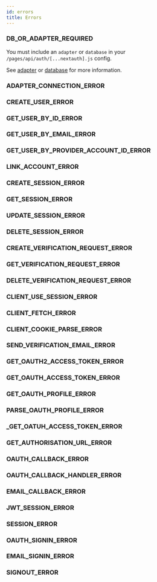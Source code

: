 ```yaml
---
id: errors
title: Errors
---
```


### DB_OR_ADAPTER_REQUIRED

You must include an `adapter` or `database` in your `/pages/api/auth/[...nextauth].js` config.

See [adapter](https://next-auth.js.org/options/advanced-options#adapter) or [database](https://next-auth.js.org/options/basic-options#database) for more information.

### ADAPTER_CONNECTION_ERROR

### CREATE_USER_ERROR

### GET_USER_BY_ID_ERROR

### GET_USER_BY_EMAIL_ERROR

### GET_USER_BY_PROVIDER_ACCOUNT_ID_ERROR

### LINK_ACCOUNT_ERROR

### CREATE_SESSION_ERROR

### GET_SESSION_ERROR

### UPDATE_SESSION_ERROR

### DELETE_SESSION_ERROR

### CREATE_VERIFICATION_REQUEST_ERROR

### GET_VERIFICATION_REQUEST_ERROR

### DELETE_VERIFICATION_REQUEST_ERROR

### CLIENT_USE_SESSION_ERROR

### CLIENT_FETCH_ERROR

### CLIENT_COOKIE_PARSE_ERROR

### SEND_VERIFICATION_EMAIL_ERROR

### GET_OAUTH2_ACCESS_TOKEN_ERROR

### GET_OAUTH_ACCESS_TOKEN_ERROR

### GET_OAUTH_PROFILE_ERROR

### PARSE_OAUTH_PROFILE_ERROR

### _GET_OATUH_ACCESS_TOKEN_ERROR

### GET_AUTHORISATION_URL_ERROR

### OAUTH_CALLBACK_ERROR

### OAUTH_CALLBACK_HANDLER_ERROR

### EMAIL_CALLBACK_ERROR

### JWT_SESSION_ERROR

### SESSION_ERROR

### OAUTH_SIGNIN_ERROR

### EMAIL_SIGNIN_ERROR

### SIGNOUT_ERROR